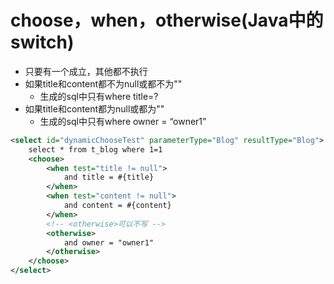 # choose，when，otherwise(Java中的switch)

- 只要有一个成立，其他都不执行
- 如果title和content都不为null或都不为""
  - 生成的sql中只有where title=?
- 如果title和content都为null或都为""
  - 生成的sql中只有where owner = “owner1”

```xml
<select id="dynamicChooseTest" parameterType="Blog" resultType="Blog">
	select * from t_blog where 1=1
	<choose>
		<when test="title != null">
			and title = #{title}
		</when>
		<when test="content != null">
			and content = #{content}
		</when>
        <!-- <otherwise>可以不写 -->
		<otherwise>
			and owner = "owner1"
		</otherwise>
	</choose>
</select>
```